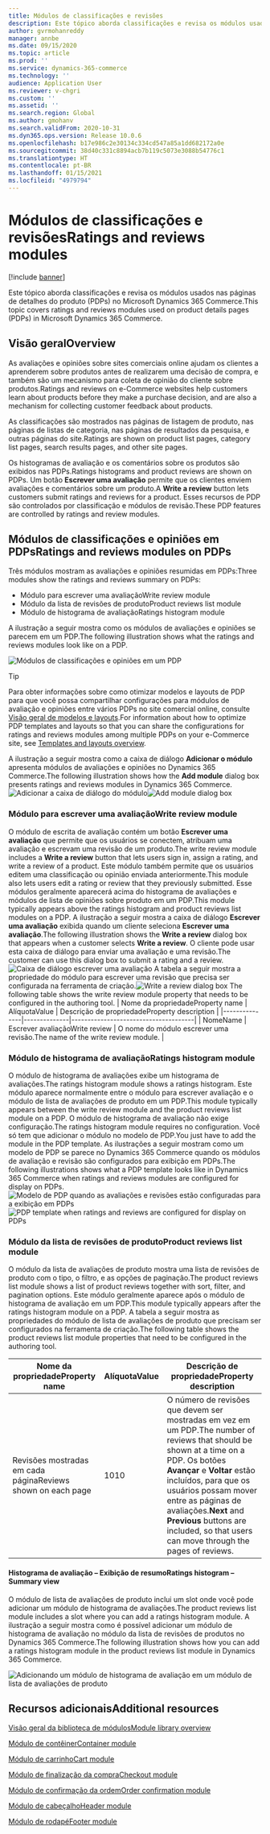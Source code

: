 ```yaml
---
title: Módulos de classificações e revisões
description: Este tópico aborda classificações e revisa os módulos usados nas páginas de detalhes do produto no Microsoft Dynamics 365 Commerce.
author: gvrmohanreddy
manager: annbe
ms.date: 09/15/2020
ms.topic: article
ms.prod: ''
ms.service: dynamics-365-commerce
ms.technology: ''
audience: Application User
ms.reviewer: v-chgri
ms.custom: ''
ms.assetid: ''
ms.search.region: Global
ms.author: gmohanv
ms.search.validFrom: 2020-10-31
ms.dyn365.ops.version: Release 10.0.6
ms.openlocfilehash: b17e986c2e30134c334cd547a85a1dd682172a0e
ms.sourcegitcommit: 38d40c331c8894acb7b119c5073e3088b54776c1
ms.translationtype: HT
ms.contentlocale: pt-BR
ms.lasthandoff: 01/15/2021
ms.locfileid: "4979794"
---
```

# <a name="ratings-and-reviews-modules"></a><span data-ttu-id="9879b-103">Módulos de classificações e revisões</span><span class="sxs-lookup"><span data-stu-id="9879b-103">Ratings and reviews modules</span></span>

[!include [banner](includes/banner.md)]

<span data-ttu-id="9879b-104">Este tópico aborda classificações e revisa os módulos usados nas páginas de detalhes do produto (PDPs) no Microsoft Dynamics 365 Commerce.</span><span class="sxs-lookup"><span data-stu-id="9879b-104">This topic covers ratings and reviews modules used on product details pages (PDPs) in Microsoft Dynamics 365 Commerce.</span></span>

## <a name="overview"></a><span data-ttu-id="9879b-105">Visão geral</span><span class="sxs-lookup"><span data-stu-id="9879b-105">Overview</span></span>

<span data-ttu-id="9879b-106">As avaliações e opiniões sobre sites comerciais online ajudam os clientes a aprenderem sobre produtos antes de realizarem uma decisão de compra, e também são um mecanismo para coleta de opinião do cliente sobre produtos.</span><span class="sxs-lookup"><span data-stu-id="9879b-106">Ratings and reviews on e-Commerce websites help customers learn about products before they make a purchase decision, and are also a mechanism for collecting customer feedback about products.</span></span> 

<span data-ttu-id="9879b-107">As classificações são mostrados nas páginas de listagem de produto, nas páginas de listas de categoria, nas páginas de resultados da pesquisa, e outras páginas do site.</span><span class="sxs-lookup"><span data-stu-id="9879b-107">Ratings are shown on product list pages, category list pages, search results pages, and other site pages.</span></span> 

<span data-ttu-id="9879b-108">Os histogramas de avaliação e os comentários sobre os produtos são exibidos nas PDPs.</span><span class="sxs-lookup"><span data-stu-id="9879b-108">Ratings histograms and product reviews are shown on PDPs.</span></span> <span data-ttu-id="9879b-109">Um botão **Escrever uma avaliação** permite que os clientes enviem avaliações e comentários sobre um produto.</span><span class="sxs-lookup"><span data-stu-id="9879b-109">A **Write a review** button lets customers submit ratings and reviews for a product.</span></span> <span data-ttu-id="9879b-110">Esses recursos de PDP são controlados por classificação e módulos de revisão.</span><span class="sxs-lookup"><span data-stu-id="9879b-110">These PDP features are controlled by ratings and review modules.</span></span>

## <a name="ratings-and-reviews-modules-on-pdps"></a><span data-ttu-id="9879b-111">Módulos de classificações e opiniões em PDPs</span><span class="sxs-lookup"><span data-stu-id="9879b-111">Ratings and reviews modules on PDPs</span></span> 

<span data-ttu-id="9879b-112">Três módulos mostram as avaliações e opiniões resumidas em PDPs:</span><span class="sxs-lookup"><span data-stu-id="9879b-112">Three modules show the ratings and reviews summary on PDPs:</span></span>
- <span data-ttu-id="9879b-113">Módulo para escrever uma avaliação</span><span class="sxs-lookup"><span data-stu-id="9879b-113">Write review module</span></span>
- <span data-ttu-id="9879b-114">Módulo da lista de revisões de produto</span><span class="sxs-lookup"><span data-stu-id="9879b-114">Product reviews list module</span></span>
- <span data-ttu-id="9879b-115">Módulo de histograma de avaliação</span><span class="sxs-lookup"><span data-stu-id="9879b-115">Ratings histogram module</span></span>
 
<span data-ttu-id="9879b-116">A ilustração a seguir mostra como os módulos de avaliações e opiniões se parecem em um PDP.</span><span class="sxs-lookup"><span data-stu-id="9879b-116">The following illustration shows what the ratings and reviews modules look like on a PDP.</span></span>

![Módulos de classificações e opiniões em um PDP](media/rnr-eCommerce-pdp-reviews-modules_design.png)

> [!TIP] 
> <span data-ttu-id="9879b-118">Para obter informações sobre como otimizar modelos e layouts de PDP para que você possa compartilhar configurações para módulos de avaliação e opiniões entre vários PDPs no site comercial online, consulte [Visão geral de modelos e layouts](templates-layouts-overview.md).</span><span class="sxs-lookup"><span data-stu-id="9879b-118">For information about how to optimize PDP templates and layouts so that you can share the configurations for ratings and reviews modules among multiple PDPs on your e-Commerce site, see [Templates and layouts overview](templates-layouts-overview.md).</span></span>

<span data-ttu-id="9879b-119">A ilustração a seguir mostra como a caixa de diálogo **Adicionar o módulo** apresenta módulos de avaliações e opiniões no Dynamics 365 Commerce.</span><span class="sxs-lookup"><span data-stu-id="9879b-119">The following illustration shows how the **Add module** dialog box presents ratings and reviews modules in Dynamics 365 Commerce.</span></span>
<span data-ttu-id="9879b-120">![Adicionar a caixa de diálogo do módulo](media/rnr-eCommerce-pdp-adding-rnr-modules.png)</span><span class="sxs-lookup"><span data-stu-id="9879b-120">![Add module dialog box](media/rnr-eCommerce-pdp-adding-rnr-modules.png)</span></span>

### <a name="write-review-module"></a><span data-ttu-id="9879b-121">Módulo para escrever uma avaliação</span><span class="sxs-lookup"><span data-stu-id="9879b-121">Write review module</span></span>

<span data-ttu-id="9879b-122">O módulo de escrita de avaliação contém um botão **Escrever uma avaliação** que permite que os usuários se conectem, atribuam uma avaliação e escrevam uma revisão de um produto.</span><span class="sxs-lookup"><span data-stu-id="9879b-122">The write review module includes a **Write a review** button that lets users sign in, assign a rating, and write a review of a product.</span></span> <span data-ttu-id="9879b-123">Este módulo também permite que os usuários editem uma classificação ou opinião enviada anteriormente.</span><span class="sxs-lookup"><span data-stu-id="9879b-123">This module also lets users edit a rating or review that they previously submitted.</span></span> <span data-ttu-id="9879b-124">Esse módulos geralmente aparecerá acima do histograma de avaliações e módulos de lista de opiniões sobre produto em um PDP.</span><span class="sxs-lookup"><span data-stu-id="9879b-124">This module typically appears above the ratings histogram and product reviews list modules on a PDP.</span></span>
<span data-ttu-id="9879b-125">A ilustração a seguir mostra a caixa de diálogo **Escrever uma avaliação** exibida quando um cliente seleciona **Escrever uma avaliação**.</span><span class="sxs-lookup"><span data-stu-id="9879b-125">The following illustration shows the **Write a review** dialog box that appears when a customer selects **Write a review**.</span></span> <span data-ttu-id="9879b-126">O cliente pode usar esta caixa de diálogo para enviar uma avaliação e uma revisão.</span><span class="sxs-lookup"><span data-stu-id="9879b-126">The customer can use this dialog box to submit a rating and a review.</span></span>
<span data-ttu-id="9879b-127">![Caixa de diálogo escrever uma avaliação](media/rnr-eCommerce-write-review-module.png) A tabela a seguir mostra a propriedade do módulo para escrever uma revisão que precisa ser configurada na ferramenta de criação.</span><span class="sxs-lookup"><span data-stu-id="9879b-127">![Write a review dialog box](media/rnr-eCommerce-write-review-module.png) The following table shows the write review module property that needs to be configured in the authoring tool.</span></span>
| <span data-ttu-id="9879b-128">Nome da propriedade</span><span class="sxs-lookup"><span data-stu-id="9879b-128">Property name</span></span> | <span data-ttu-id="9879b-129">Alíquota</span><span class="sxs-lookup"><span data-stu-id="9879b-129">Value</span></span>        | <span data-ttu-id="9879b-130">Descrição de propriedade</span><span class="sxs-lookup"><span data-stu-id="9879b-130">Property description</span></span>                 |
|---------------|--------------|--------------------------------------|
| <span data-ttu-id="9879b-131">Nome</span><span class="sxs-lookup"><span data-stu-id="9879b-131">Name</span></span>          | <span data-ttu-id="9879b-132">Escrever avaliação</span><span class="sxs-lookup"><span data-stu-id="9879b-132">Write review</span></span> | <span data-ttu-id="9879b-133">O nome do módulo escrever uma revisão.</span><span class="sxs-lookup"><span data-stu-id="9879b-133">The name of the write review module.</span></span> |

### <a name="ratings-histogram-module"></a><span data-ttu-id="9879b-134">Módulo de histograma de avaliação</span><span class="sxs-lookup"><span data-stu-id="9879b-134">Ratings histogram module</span></span>

<span data-ttu-id="9879b-135">O módulo de histograma de avaliações exibe um histograma de avaliações.</span><span class="sxs-lookup"><span data-stu-id="9879b-135">The ratings histogram module shows a ratings histogram.</span></span> <span data-ttu-id="9879b-136">Este módulo aparece normalmente entre o módulo para escrever avaliação e o módulo de lista de avaliações de produto em um PDP.</span><span class="sxs-lookup"><span data-stu-id="9879b-136">This module typically appears between the write review module and the product reviews list module on a PDP.</span></span>
<span data-ttu-id="9879b-137">O módulo de histograma de avaliação não exige configuração.</span><span class="sxs-lookup"><span data-stu-id="9879b-137">The ratings histogram module requires no configuration.</span></span> <span data-ttu-id="9879b-138">Você só tem que adicionar o módulo no modelo de PDP.</span><span class="sxs-lookup"><span data-stu-id="9879b-138">You just have to add the module in the PDP template.</span></span> <span data-ttu-id="9879b-139">As ilustrações a seguir mostram como um modelo de PDP se parece no Dynamics 365 Commerce quando os módulos de avaliação e revisão são configurados para exibição em PDPs.</span><span class="sxs-lookup"><span data-stu-id="9879b-139">The following illustrations shows what a PDP template looks like in Dynamics 365 Commerce when ratings and reviews modules are configured for display on PDPs.</span></span>
<span data-ttu-id="9879b-140">![Modelo de PDP quando as avaliações e revisões estão configuradas para a exibição em PDPs](media/rnr-eCommerce-pdp-reviews-modules.png)</span><span class="sxs-lookup"><span data-stu-id="9879b-140">![PDP template when ratings and reviews are configured for display on PDPs](media/rnr-eCommerce-pdp-reviews-modules.png)</span></span>

### <a name="product-reviews-list-module"></a><span data-ttu-id="9879b-141">Módulo da lista de revisões de produto</span><span class="sxs-lookup"><span data-stu-id="9879b-141">Product reviews list module</span></span>

<span data-ttu-id="9879b-142">O módulo da lista de avaliações de produto mostra uma lista de revisões de produto com o tipo, o filtro, e as opções de paginação.</span><span class="sxs-lookup"><span data-stu-id="9879b-142">The product reviews list module shows a list of product reviews together with sort, filter, and pagination options.</span></span> <span data-ttu-id="9879b-143">Este módulo geralmente aparece após o módulo de histograma de avaliação em um PDP.</span><span class="sxs-lookup"><span data-stu-id="9879b-143">This module typically appears after the ratings histogram module on a PDP.</span></span>
<span data-ttu-id="9879b-144">A tabela a seguir mostra as propriedades do módulo de lista de avaliações de produto que precisam ser configurados na ferramenta de criação.</span><span class="sxs-lookup"><span data-stu-id="9879b-144">The following table shows the product reviews list module properties that need to be configured in the authoring tool.</span></span>

| <span data-ttu-id="9879b-145">Nome da propriedade</span><span class="sxs-lookup"><span data-stu-id="9879b-145">Property name</span></span>              | <span data-ttu-id="9879b-146">Alíquota</span><span class="sxs-lookup"><span data-stu-id="9879b-146">Value</span></span> | <span data-ttu-id="9879b-147">Descrição de propriedade</span><span class="sxs-lookup"><span data-stu-id="9879b-147">Property description</span></span> |
|----------------------------|-------| ---------------------|
| <span data-ttu-id="9879b-148">Revisões mostradas em cada página</span><span class="sxs-lookup"><span data-stu-id="9879b-148">Reviews shown on each page</span></span> | <span data-ttu-id="9879b-149">10</span><span class="sxs-lookup"><span data-stu-id="9879b-149">10</span></span>    | <span data-ttu-id="9879b-150">O número de revisões que devem ser mostradas em vez em um PDP.</span><span class="sxs-lookup"><span data-stu-id="9879b-150">The number of reviews that should be shown at a time on a PDP.</span></span> <span data-ttu-id="9879b-151">Os botões **Avançar** e **Voltar** estão incluídos, para que os usuários possam mover entre as páginas de avaliações.</span><span class="sxs-lookup"><span data-stu-id="9879b-151">**Next** and **Previous** buttons are included, so that users can move through the pages of reviews.</span></span> |

#### <a name="ratings-histogram--summary-view"></a><span data-ttu-id="9879b-152">Histograma de avaliação – Exibição de resumo</span><span class="sxs-lookup"><span data-stu-id="9879b-152">Ratings histogram – Summary view</span></span>

<span data-ttu-id="9879b-153">O módulo de lista de avaliações de produto inclui um slot onde você pode adicionar um módulo de histograma de avaliações.</span><span class="sxs-lookup"><span data-stu-id="9879b-153">The product reviews list module includes a slot where you can add a ratings histogram module.</span></span> <span data-ttu-id="9879b-154">A ilustração a seguir mostra como é possível adicionar um módulo de histograma de avaliação no módulo da lista de revisões de produtos no Dynamics 365 Commerce.</span><span class="sxs-lookup"><span data-stu-id="9879b-154">The following illustration shows how you can add a ratings histogram module in the product reviews list module in Dynamics 365 Commerce.</span></span>

![Adicionando um módulo de histograma de avaliação em um módulo de lista de avaliações de produto](media/rnr-eCommerce-pdp-rating-histogram-summary.png)

## <a name="additional-resources"></a><span data-ttu-id="9879b-156">Recursos adicionais</span><span class="sxs-lookup"><span data-stu-id="9879b-156">Additional resources</span></span>

[<span data-ttu-id="9879b-157">Visão geral da biblioteca de módulos</span><span class="sxs-lookup"><span data-stu-id="9879b-157">Module library overview</span></span>](starter-kit-overview.md)

[<span data-ttu-id="9879b-158">Módulo de contêiner</span><span class="sxs-lookup"><span data-stu-id="9879b-158">Container module</span></span>](add-container-module.md)

[<span data-ttu-id="9879b-159">Módulo de carrinho</span><span class="sxs-lookup"><span data-stu-id="9879b-159">Cart module</span></span>](add-cart-module.md)

[<span data-ttu-id="9879b-160">Módulo de finalização da compra</span><span class="sxs-lookup"><span data-stu-id="9879b-160">Checkout module</span></span>](add-checkout-module.md)

[<span data-ttu-id="9879b-161">Módulo de confirmação da ordem</span><span class="sxs-lookup"><span data-stu-id="9879b-161">Order confirmation module</span></span>](order-confirmation-module.md)

[<span data-ttu-id="9879b-162">Módulo de cabeçalho</span><span class="sxs-lookup"><span data-stu-id="9879b-162">Header module</span></span>](author-header-module.md)

[<span data-ttu-id="9879b-163">Módulo de rodapé</span><span class="sxs-lookup"><span data-stu-id="9879b-163">Footer module</span></span>](author-footer-module.md)
